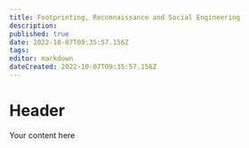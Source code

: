 ```yaml
---
title: Footprinting, Reconnaissance and Social Engineering
description: 
published: true
date: 2022-10-07T09:35:57.156Z
tags: 
editor: markdown
dateCreated: 2022-10-07T09:35:57.156Z
---
```


# Header
Your content here
